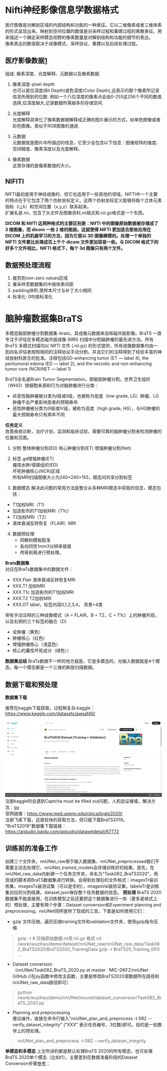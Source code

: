 # Nifti神经影像信息学数据格式
医疗图像是对解剖区域的内部结构和功能的一种表征。它以二维像素或者三维体素的形式呈现出来。映射到空间位置的数值是对采样过程和重建过程的离散表征。用来描述一个确定采样模态视野的像素数量是对解剖结构和功能的细节的表达。  
像素表达的数值取决于成像模式、采样协议、重建以及后续处理过程。
## 医疗影像数据[1](https://www.jiqizhixin.com/articles/2017-07-31)
组成: 像素深度、光度解释、元数据以及像素数据.
1. 像素深度-pixel depth  
也可以是位深度(Bit Depth)或色深度(Color Depth),这表示的那个像素所记录信息所用到的位数.
例如一个八位深度的像素点会由0-255这256个不同的数值选择,位深度越大,记录数据所需越多的存储空间.

2. 光度解释  
光度解释具体化了像素数据被解释成正确的图片展示的方式，如单色图像或者彩色图像。类似于RGB图像的通道.

3. 元数据  
元数据就是图片中所描述的信息。它至少会包含以下信息：图像矩阵的维度、空间精度、像素深度以及光度解释。

4. 像素数据  
这里存储的是像素数值的大小。

## NIFITI
NIFTI最初是用于神经成像的，但它也适用于一些其他的领域。NIFTI中一个主要的特点在于它包含了两个仿射坐标定义，这两个仿射坐标定义能够将每个立体元素指标（i,j,k）和空间位置（x,y,z）联系起来。  
扩展名是.nii，包含了头文件及图像资料,nii格式和.nii.gz格式是一个东西。


__DICOM 和 NIfTI 这两种格式的主要区别是：NIfTI 中的图像原始数据被存储成了 3 维图像，而 dicom 一些 2 维的图层。这就使得 NIFTI 更加适合那些应用在 DICOM 上的机器学习的方法，因为它是以 3D 图像建模的。处理一个单独的 NIFTI 文件要比处理成百上千个 dicom 文件更加容易一些。与 DICOM 格式下的好多个文件相比，NIFTI 格式下，每个 3d 图像只有两个文件。__

## 数据预处理流程
1. 裁剪到non-zero values区域
2. 重采样至数据集的中值体素间距
3. padding体积,使样本尺寸与补丁大小相同
4. 标准化: 0均值标准化



# 脑肿瘤数据集BraTS
多模态脑部肿瘤分割数据集-brats，其成像元数据来自核磁共振影像。BraTS 一直专注于评估在多模态磁共振成像 (MRI) 扫描中分割脑肿瘤的最先进方法。所有 BraTS 多模式扫描均以 NIfTI 文件 (.nii.gz) 的形式提供，所有成像数据集均由一到四名评估者按照相同的注释协议手动分割，并且它们的注释得到了经验丰富的神经放射科医生的批准。注释包括GD-enhancing tumor (ET — label 4), the peritumoral edema (ED — label 2), and the necrotic and non-enhancing tumor core (NCR/NET — label 1)


BraTS全名是Brain Tumor Segmentation，即脑部肿瘤分割。世界卫生组织（WHO）按细胞来源和行为对脑肿瘤进行分类：  
* 非恶性脑肿瘤被分类为I级或II级，也被称为低度（low grade, LG）肿瘤，LG肿瘤不会严重影响患者的预期寿命
* 恶性肿瘤被分类为III级或IV级，被称为高度（high grade, HG），与HG肿瘤的最大预期寿命只有两年不同

__任务定义__  
改善疾病诊断，治疗计划，监测和临床试验，需要可靠的脑肿瘤分割来检测肿瘤的位置和范围。
1. 分割
整体肿瘤分割(ED)
核心肿瘤分割(ET)
增强肿瘤分割(Net)
2. 标签
gd增强肿瘤(ET)  
瘤周水肿/侵袭组织(ED)  
坏死肿瘤核心(NCR)区域  
所有MRI扫描图像大小为240×240×155，模态间共享分割标签  

3. 数据模态
解决此问题的常用方法是整合从多种MRI模态中获取的信息，模态包括：  
* T1加权MRI（T1）
* 加造影剂的T1加权MRI（T1c）
* T2加权MRI（T2）
* 液体衰减反转恢复（FLAIR）MRI   

4. 数据预处理
   * 同解剖模板配准
   * 各向同性1mm3分辨率插值
   * 颅骨剥离进行预处理。

__Brats数据集__  
对应在BraTs数据集中的数据文件：  
* XXX.Flair 液体衰减反转恢复MRI
* XXX.T1 加权MRI
* XXX.T1c 加造影剂的T1加权MRI
* XXX.T2 T2加权MRI
* XXX.OT label，标签内容0,1,2,3,4， 背景+4类  


带有手动注释的三种成像模式（A = FLAIR，B = T2，C = T1c）上的肿瘤外观，以及右侧的三个标签的融合（D）  
* 全肿瘤（黄色）
* 肿瘤核心（红色）
* 增强肿瘤核心（浅蓝色）
* 核心的囊性坏死成分（绿色））

__数据集总结__
BraTs数据不一样的地方就是，它是多模态的，光输入数据就是4个模态，每一个模态都是一个三维的断层扫描数据。

## 数据下载和预处理
__数据集下载__  

推荐在kaggle下载获取，过程稍复杂:kaggle：https://www.kaggle.com/datasets/awsaf49/

![var](./pic/kaggle.png)  
注册kaggle时会遇到Captcha must be filled out问题，人机验证被墙，解决方法：[go](https://blog.csdn.net/weixin_46713695/article/details/125474130?ops_request_misc=%257B%2522request%255Fid%2522%253A%2522166357292316782428643192%2522%252C%2522scm%2522%253A%252220140713.130102334.pc%255Fall.%2522%257D&request_id=166357292316782428643192&biz_id=0&utm_medium=distribute.pc_search_result.none-task-blog-2~all~first_rank_ecpm_v1~rank_v31_ecpm-1-125474130-null-null.142^v47^new_blog_pos_by_title,201^v3^control_1&utm_term=Captcha%20must%20be%20filled%20out.&spm=1018.2226.3001.4187)  
官网链接：https://www.med.upenn.edu/cbica/brats2020/  
注册飞桨下载，这是较快的获取方法，但只能下载BraTS2019。    
"BraTS2019"数据集下载链接：https://aistudio.baidu.com/aistudio/datasetdetail/67772



## 训练前的准备工作
创建三个文件夹，nnUNet_raw用于输入数据集、nnUNet_preprocessed我们不需要主动去处理它、nnUNet_trained_models会存储训练好的结果。首先，在nnUNet_raw_data内新建一个任务文件夹，命名为"Task082_BraTS2020"，用现成的脚本把BraTS数据集进行转换。会得到处理后的文件格式：imagesTr装训练集，imagesTs装测试集（可以是空的），imagesVal装验证集，labelsTr是训练集对应的分割结果。dataset.json保存整个任务数据的信息。
__预处理__
   BraTS 2020数据集不能直接用，在训练模型之前还要把这个数据集进行一些（更多是格式上的）预处理，主要有两个步骤：Dataset conversion和Experiment planning and preprocessing。nnUNet同样提供了现成的工具，下面是如何使用它们：  
   * gzip 文件压缩，遍历压缩training文件和validation文件夹，使用gzip指令压缩
   > gzip -r   # 压缩原始数据.nii至.nii.gz 格式
   > cd /work/wuzihao/demo/dataset/nnUNet_raw/nnUNet_raw_data/Task082_BraTS2020/BraTS2020_TrainingData
   > gzip -r BraTS20_Training_001/ ...
   * Dataset conversion    
  （nnUNet/Task082_BraTS_2020.py at master · MIC-DKFZ/nnUNet · GitHub   //在py函数中修改主函数，主要是修改BraTS2020源数据所在路径和nnUNet_raw_data路径即可）
   > python /work/wuzihao/demo/nnUNet/nnunet/dataset_conversion/Task082_BraTS_2020.py

   * Planning and preprocessing  
  傻瓜操作，直接在命令行输入"nnUNet_plan_and_preprocess -t 082 --verify_dataset_integrity" ("XXX" 表示任务编号，3位数)即可。目的是一些数学上的预处理。
  > nnUNet_plan_and_preprocess -t 082 --verify_dataset_integrity


__单模态和多模态__
上文所讲的都是默认处理BraTS 2020的所有模态，也可处理BraTS 2020单个模态（比如t1）。主要差别在数据准备阶段的Dataset Conversion步骤[参考](https://blog.csdn.net/qq_45794210/article/details/120699443?ops_request_misc=%257B%2522request%255Fid%2522%253A%2522166357355116782425157526%2522%252C%2522scm%2522%253A%252220140713.130102334..%2522%257D&request_id=166357355116782425157526&biz_id=0&utm_medium=distribute.pc_search_result.none-task-blog-2~all~sobaiduend~default-1-120699443-null-null.142^v47^new_blog_pos_by_title,201^v3^control_1&utm_term=brats2020&spm=1018.2226.3001.4187)：